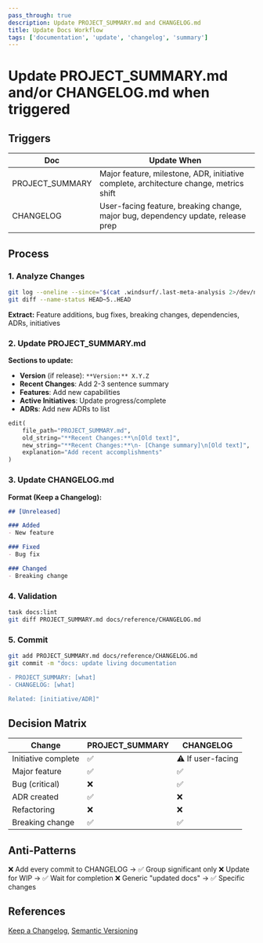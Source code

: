 ```yaml
---
pass_through: true
description: Update PROJECT_SUMMARY.md and CHANGELOG.md
title: Update Docs Workflow
tags: ['documentation', 'update', 'changelog', 'summary']
---
```


# Update PROJECT_SUMMARY.md and/or CHANGELOG.md when triggered

## Triggers

| Doc | Update When |
|-----|-------------|
| PROJECT_SUMMARY | Major feature, milestone, ADR, initiative complete, architecture change, metrics shift |
| CHANGELOG | User-facing feature, breaking change, major bug, dependency update, release prep |

## Process

### 1. Analyze Changes

```bash
git log --oneline --since="$(cat .windsurf/.last-meta-analysis 2>/dev/null || echo '1 day ago')"
git diff --name-status HEAD~5..HEAD
```

**Extract:** Feature additions, bug fixes, breaking changes, dependencies, ADRs, initiatives

### 2. Update PROJECT_SUMMARY.md

**Sections to update:**

- **Version** (if release): `**Version:** X.Y.Z`
- **Recent Changes**: Add 2-3 sentence summary
- **Features**: Add new capabilities
- **Active Initiatives**: Update progress/complete
- **ADRs**: Add new ADRs to list

```python
edit(
    file_path="PROJECT_SUMMARY.md",
    old_string="**Recent Changes:**\n[Old text]",
    new_string="**Recent Changes:**\n- [Change summary]\n[Old text]",
    explanation="Add recent accomplishments"
)
```

### 3. Update CHANGELOG.md

**Format (Keep a Changelog):**

```markdown
## [Unreleased]

### Added
- New feature

### Fixed
- Bug fix

### Changed
- Breaking change
```

### 4. Validation

```bash
task docs:lint
git diff PROJECT_SUMMARY.md docs/reference/CHANGELOG.md
```

### 5. Commit

```bash
git add PROJECT_SUMMARY.md docs/reference/CHANGELOG.md
git commit -m "docs: update living documentation

- PROJECT_SUMMARY: [what]
- CHANGELOG: [what]

Related: [initiative/ADR]"
```

## Decision Matrix

| Change | PROJECT_SUMMARY | CHANGELOG |
|--------|-----------------|-----------|
| Initiative complete | ✅ | ⚠️ If user-facing |
| Major feature | ✅ | ✅ |
| Bug (critical) | ❌ | ✅ |
| ADR created | ✅ | ❌ |
| Refactoring | ❌ | ❌ |
| Breaking change | ✅ | ✅ |

## Anti-Patterns

❌ Add every commit to CHANGELOG → ✅ Group significant only
❌ Update for WIP → ✅ Wait for completion
❌ Generic "updated docs" → ✅ Specific changes

## References

[Keep a Changelog](https://keepachangelog.com/), [Semantic Versioning](https://semver.org/)
